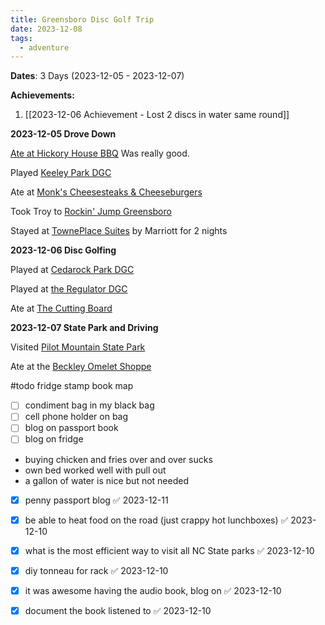 ```yaml
---
title: Greensboro Disc Golf Trip
date: 2023-12-08
tags:
  - adventure
---
```

**Dates**: 3 Days (2023-12-05 - 2023-12-07)

**Achievements:**
1. [[2023-12-06 Achievement - Lost 2 discs in water same round]]

**2023-12-05 Drove Down**

[Ate at Hickory House BBQ](https://maps.app.goo.gl/ThfjCP7yEabToYx2A)
Was really good.

Played [Keeley Park DGC](https://udisc.com/courses/keeley-park-dgc-PqOz)

Ate at [Monk's Cheesesteaks & Cheeseburgers](https://maps.app.goo.gl/xaaWixbBTz5QzKXB9)

Took Troy to [Rockin' Jump Greensboro](https://maps.app.goo.gl/DchqTHzPsfYLznbDA)

Stayed at [TownePlace Suites](https://maps.app.goo.gl/w9m66zhpy8vw6Jho8) by Marriott for 2 nights

**2023-12-06 Disc Golfing**

Played at [Cedarock Park DGC](https://udisc.com/courses/cedarock-park-3op3)

Played at [the Regulator DGC](https://udisc.com/courses/the-regulator-at-rock-creek-Vaol)

Ate at [The Cutting Board](https://maps.app.goo.gl/UhWrH5wk6n5oxgvc6)

**2023-12-07 State Park and Driving**

Visited [Pilot Mountain State Park](https://maps.app.goo.gl/YffcZTZxBhzhAvcUA)

Ate at the [Beckley Omelet Shoppe](https://maps.app.goo.gl/qEcm9axKDC6Jn93Z8)

#todo fridge
stamp book
map



- [ ] condiment bag in my black bag
- [ ] cell phone holder on bag
- [ ] blog on passport book
- [ ] blog on fridge
-  buying chicken and fries over and over sucks
-  own bed worked well with pull out
- a gallon of water is nice but not needed

- [x] penny passport blog ✅ 2023-12-11
- [x] be able to heat food on the road (just crappy hot lunchboxes) ✅ 2023-12-10
- [x] what is the most efficient way to visit all NC State parks ✅ 2023-12-10
- [x] diy tonneau for rack ✅ 2023-12-10
- [x] it was awesome having the audio book, blog on ✅ 2023-12-10
- [x] document the book listened to ✅ 2023-12-10


